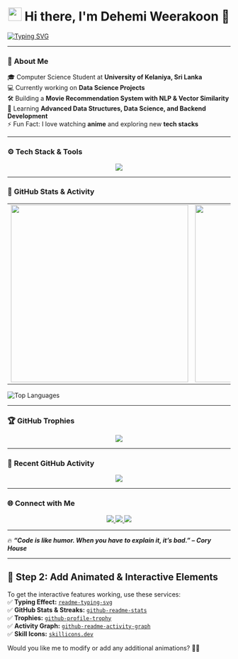 <!-- Animated Header -->
<h1 align="center">
  <img src="https://media.giphy.com/media/hvRJCLFzcasrR4ia7z/giphy.gif" width="30"/> 
  Hi there, I'm Dehemi Weerakoon 👋  
</h1>

<!-- Typing Effect -->
[![Typing SVG](https://readme-typing-svg.herokuapp.com?font=Fira+Code&size=22&duration=4000&pause=500&color=36BCF7&center=true&vCenter=true&width=800&lines=Software+Engineer+%7C+Java+Developer;Machine+Learning+Enthusiast;Backend+Developer+%7C+Spring+Boot;Lifelong+Learner+%7C+Open+Source+Contributor)](https://git.io/typing-svg)

---

### 🌟 **About Me**
🎓 Computer Science Student at **University of Kelaniya, Sri Lanka**  
💻 Currently working on **Data Science Projects**  
🛠️ Building a **Movie Recommendation System with NLP & Vector Similarity**  
🌱 Learning **Advanced Data Structures, Data Science, and Backend Development**  
⚡ Fun Fact: I love watching **anime** and exploring new **tech stacks**  

---

### ⚙️ **Tech Stack & Tools**
<p align="center">
  <img src="https://skillicons.dev/icons?i=java,spring,react,python,mysql,django,mysql,docker,git" />
</p>

---

### 🚀 **GitHub Stats & Activity**  

<table>
  <tr>
    <td>
      <img src="https://github-readme-stats.vercel.app/api?username=dehemiweerakoon&show_icons=true&theme=radical" width="400"/>
    </td>
    <td>
      <img src="https://github-readme-streak-stats.herokuapp.com/?user=dehemiweerakoon&theme=radical" width="400"/>
    </td>
  </tr>
</table>

![Top Languages](https://github-readme-stats.vercel.app/api/top-langs/?username=dehemiweerakoon&layout=compact&theme=radical)

---

### 🏆 **GitHub Trophies**
<p align="center">
  <img src="https://github-profile-trophy.vercel.app/?username=dehemiweerakoon&theme=radical&no-frame=false&margin-w=10" />
</p>

---

### 📌 **Recent GitHub Activity**
<!-- Activity Graph -->
<p align="center">
  <img src="https://github-readme-activity-graph.cyclic.app/graph?username=dehemiweerakoon&theme=github-dark&hide_border=true" />
</p>

---

### 🌐 **Connect with Me**
<p align="center">
  <a href="https://www.linkedin.com/in/your-profile/">
    <img src="https://img.shields.io/badge/LinkedIn-blue?style=for-the-badge&logo=linkedin"/>
  </a>
  <a href="https://github.com/your-username">
    <img src="https://img.shields.io/badge/GitHub-black?style=for-the-badge&logo=github"/>
  </a>
  <a href="mailto:your-email@gmail.com">
    <img src="https://img.shields.io/badge/Email-red?style=for-the-badge&logo=gmail"/>
  </a>
</p>

---

🔥 **_“Code is like humor. When you have to explain it, it’s bad.” – Cory House_**  

---

## 📌 **Step 2: Add Animated & Interactive Elements**
To get the interactive features working, use these services:  
✅ **Typing Effect:** [`readme-typing-svg`](https://github.com/DenverCoder1/readme-typing-svg)  
✅ **GitHub Stats & Streaks:** [`github-readme-stats`](https://github.com/anuraghazra/github-readme-stats)  
✅ **Trophies:** [`github-profile-trophy`](https://github.com/ryo-ma/github-profile-trophy)  
✅ **Activity Graph:** [`github-readme-activity-graph`](https://github.com/Ashutosh00710/github-readme-activity-graph)  
✅ **Skill Icons:** [`skillicons.dev`](https://skillicons.dev/)  

Would you like me to modify or add any additional animations? 🚀🔥
